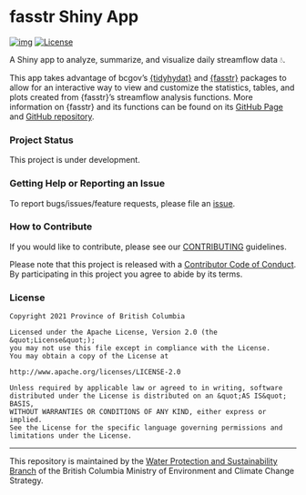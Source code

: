 
# fasstr Shiny App

[![img](https://img.shields.io/badge/Lifecycle-Experimental-339999)](https://github.com/bcgov/repomountie/blob/master/doc/lifecycle-badges.md)
[![License](https://img.shields.io/badge/License-Apache%202.0-blue.svg)](https://opensource.org/licenses/Apache-2.0)

A Shiny app to analyze, summarize, and visualize daily streamflow data
💧.

This app takes advantage of bcgov’s
[{tidyhydat}](https://cran.r-project.org/package=tidyhydat) and
[{fasstr}](https://cran.r-project.org/package=fasstr) packages to allow
for an interactive way to view and customize the statistics, tables, and
plots created from {fasstr}’s streamflow analysis functions. More
information on {fasstr} and its functions can be found on its [GitHub
Page](https://bcgov.github.io/fasstr/) and [GitHub
repository](https://github.com/bcgov/fasstr).

### Project Status

This project is under development.

### Getting Help or Reporting an Issue

To report bugs/issues/feature requests, please file an
[issue](https://github.com/bcgov/fasstr_shiny/issues/).

### How to Contribute

If you would like to contribute, please see our
[CONTRIBUTING](CONTRIBUTING.md) guidelines.

Please note that this project is released with a [Contributor Code of
Conduct](CODE_OF_CONDUCT.md). By participating in this project you agree
to abide by its terms.

### License

    Copyright 2021 Province of British Columbia

    Licensed under the Apache License, Version 2.0 (the &quot;License&quot;);
    you may not use this file except in compliance with the License.
    You may obtain a copy of the License at

    http://www.apache.org/licenses/LICENSE-2.0

    Unless required by applicable law or agreed to in writing, software distributed under the License is distributed on an &quot;AS IS&quot; BASIS,
    WITHOUT WARRANTIES OR CONDITIONS OF ANY KIND, either express or implied.
    See the License for the specific language governing permissions and limitations under the License.

------------------------------------------------------------------------

This repository is maintained by the [Water Protection and
Sustainability
Branch](https://www2.gov.bc.ca/gov/content/environment/air-land-water/water)
of the British Columbia Ministry of Environment and Climate Change
Strategy.
